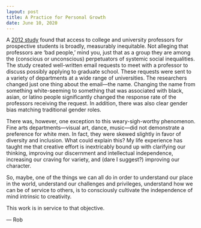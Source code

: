 ```yaml
---
layout: post
title: A Practice for Personal Growth
date: June 10, 2020
---
```


A <a href="https://papers.ssrn.com/sol3/papers.cfm?abstract_id=2063742" target="_blank">2012 study</a> found that access to college and university professors for prospective students is broadly, measurably inequitable. Not alleging that professors are ‘bad people,’ mind you, just that as a group they are among the (conscious or unconscious) perpetuators of systemic social inequalities. The study created well-written email requests to meet with a professor to discuss possibly applying to graduate school. These requests were sent to a variety of departments at a wide range of universities. The researchers changed just one thing about the email—the name. Changing the name from something white-seeming to something that was associated with black, asian, or latino people significantly changed the response rate of the professors receiving the request. In addition, there was also clear gender bias matching traditional gender roles.

There was, however, one exception to this weary-sigh-worthy phenomenon. Fine arts departments—visual art, dance, music—did not demonstrate a preference for white men. In fact, they were skewed slightly in favor of diversity and inclusion. What could explain this? My life experience has taught me that creative effort is inextricably bound up with clarifying our thinking, improving our discernment and intellectual independence, increasing our craving for variety, and (dare I suggest?) improving our character.

So, maybe, one of the things we can all do in order to understand our place in the world, understand our challenges and privileges, understand how we can be of service to others, is to consciously cultivate the independence of mind intrinsic to creativity.

This work is in service to that objective.

— Rob
